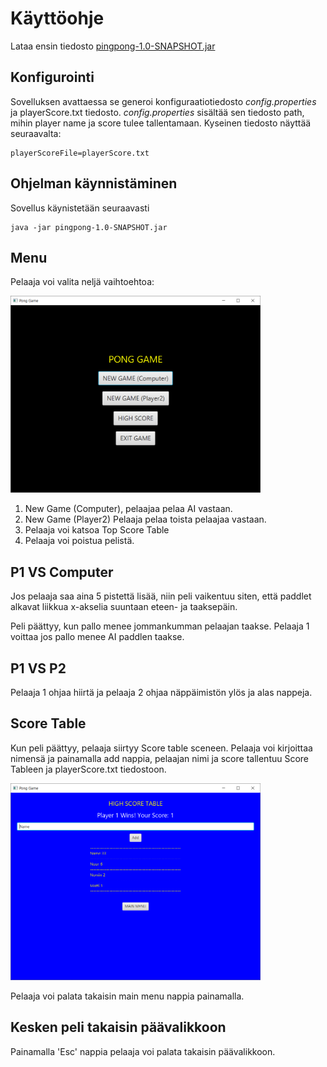 # Käyttöohje

Lataa ensin tiedosto [pingpong-1.0-SNAPSHOT.jar](https://github.com/Sinecos/ot-harjoitustyo/releases/tag/viikko5)

## Konfigurointi

Sovelluksen avattaessa se generoi konfiguraatiotiedosto _config.properties_ ja playerScore.txt tiedosto. _config.properties_ sisältää sen tiedosto path, mihin player name ja score tulee tallentamaan. Kyseinen tiedosto näyttää seuraavalta:

```
playerScoreFile=playerScore.txt
```

## Ohjelman käynnistäminen

Sovellus käynistetään seuraavasti

```
java -jar pingpong-1.0-SNAPSHOT.jar
```

## Menu

Pelaaja voi valita neljä vaihtoehtoa:

<img src="https://github.com/Sinecos/ot-harjoitustyo/blob/master/pingpong/dokumentaatio/kuvat/menu.png" width="400">

1. New Game (Computer), pelaajaa pelaa AI vastaan. 
2. New Game (Player2) Pelaaja pelaa toista pelaajaa vastaan.
3. Pelaaja voi katsoa Top Score Table
4. Pelaaja voi poistua pelistä.

## P1 VS Computer

Jos pelaaja saa aina 5 pistettä lisää, niin peli vaikentuu siten, että paddlet alkavat liikkua x-akselia suuntaan eteen- ja taaksepäin.

Peli päättyy, kun pallo menee jommankumman pelaajan taakse. Pelaaja 1 voittaa jos pallo menee AI paddlen taakse.

## P1 VS P2

Pelaaja 1 ohjaa hiirtä ja pelaaja 2 ohjaa näppäimistön ylös ja alas nappeja.

## Score Table

Kun peli päättyy, pelaaja siirtyy Score table sceneen. Pelaaja voi kirjoittaa nimensä ja painamalla add nappia, pelaajan nimi ja score tallentuu Score Tableen ja playerScore.txt tiedostoon.

<img src="https://github.com/Sinecos/ot-harjoitustyo/blob/master/pingpong/dokumentaatio/kuvat/score.png" width="400">

Pelaaja voi palata takaisin main menu nappia painamalla.

## Kesken peli takaisin päävalikkoon

Painamalla 'Esc' nappia pelaaja voi palata takaisin päävalikkoon.
